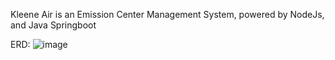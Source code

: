 Kleene Air is an Emission Center Management System, powered by NodeJs, and Java Springboot

ERD:
![image](https://user-images.githubusercontent.com/111875528/203082241-e77c77d6-7c70-4a69-87d8-d1f11c3c3729.png)
